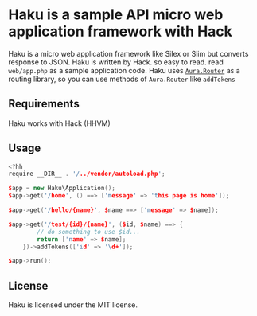 Haku is a sample API micro web application framework with Hack
============================================================

Haku is a micro web application framework like Silex or Slim but converts response to JSON.
Haku is written by Hack. so easy to read.
read `web/app.php` as a sample application code.
Haku uses [`Aura.Router`][1] as a routing library, so you can use methods of `Aura.Router` like `addTokens`

Requirements
------------

Haku works with Hack (HHVM)

Usage
-----

```hh
<?hh
require __DIR__ . '/../vendor/autoload.php';

$app = new Haku\Application();
$app->get('/home', () ==> ['message' => 'this page is home']);

$app->get('/hello/{name}', $name ==> ['message' => $name]);

$app->get('/test/{id}/{name}', ($id, $name) ==> {
        // do something to use $id...
        return ['name' => $name];
    })->addTokens(['id' => '\d+']);

$app->run();
```

License
-------

Haku is licensed under the MIT license.

[1]: https://github.com/auraphp/Aura.Router
